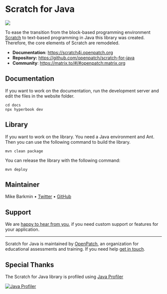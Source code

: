 # Scratch for Java

![](./docs/public/assets/logo.png)

To ease the transition from the block-based programming environment
[Scratch](scratch.mit.edu) to text-based programming in Java this
library was created. Therefore, the core elements of Scratch are remodeled.

- **Documentation**: https://scratch4j.openpatch.org
- **Repository:** https://github.com/openpatch/scratch-for-java
- **Community**: https://matrix.to/#/#openpatch:matrix.org

## Documentation

If you want to work on the documentation, run the
development server and edit the files in the website folder.

```
cd docs
npx hyperbook dev
```

## Library

If you want to work on the library. You need a Java environment and Ant. Then you can use the following command to build
the library.

```
mvn clean package
```

You can release the library with the following command:

```
mvn deploy
```

## Maintainer

Mike Barkmin • [Twitter](https://twitter.com/mikebarkmin) • [GitHub](https://github.com/mikebarkmin/)

## Support

We are [happy to hear from you](mailto:contact@openpatch.org), if you need custom support or features for your application.

---

Scratch for Java is maintained by [OpenPatch](https://openpatch.org), an organization for educational assessments and training. If you need help [get in touch](mailto:contact@openpatch.org).

## Special Thanks

The Scratch for Java library is profiled using [Java Profiler](https://www.ej-technologies.com/products/jprofiler/overview.html)

[![Java Profiler](https://www.ej-technologies.com/images/product_banners/jprofiler_large.png)](https://www.ej-technologies.com/products/jprofiler/overview.html)
